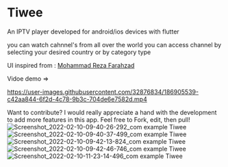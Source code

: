 # Tiwee

An IPTV player developed for android/ios devices with flutter

you can watch cahnnel's from all over  the world
you can access channel by selecting your desired country or by category type

UI inspired from : <a href="https://dribbble.com/shots/14754204-IPTVify-App-Ui-Design">Mohammad Reza Farahzad</a>

Vidoe demo =>


https://user-images.githubusercontent.com/32876834/186905539-c42aa844-6f2d-4c78-9b3c-704de6e7582d.mp4


Want to contribute? I would really appreciate a hand with the development to add more features in this app. Feel free to Fork, edit, then pull!
![Screenshot_2022-02-10-09-40-26-292_com example Tiwee](https://user-images.githubusercontent.com/32876834/153373110-119ef7bd-1bda-4aae-afaf-1f435d6f386b.jpg)
![Screenshot_2022-02-10-09-40-37-499_com example Tiwee](https://user-images.githubusercontent.com/32876834/153373189-b8a72ad2-ed9d-453a-b696-8480122b8f3f.jpg)
![Screenshot_2022-02-10-09-42-13-824_com example Tiwee](https://user-images.githubusercontent.com/32876834/153373193-075057b0-f999-4b5a-bf62-76f863568f6a.jpg)
![Screenshot_2022-02-10-09-42-46-746_com example Tiwee](https://user-images.githubusercontent.com/32876834/153373204-c698775f-346e-4224-9e12-c84a6217eff6.jpg)
![Screenshot_2022-02-10-11-23-14-496_com example Tiwee](https://user-images.githubusercontent.com/32876834/153373209-8b7517c3-15e6-4950-baba-306bace20138.jpg)

